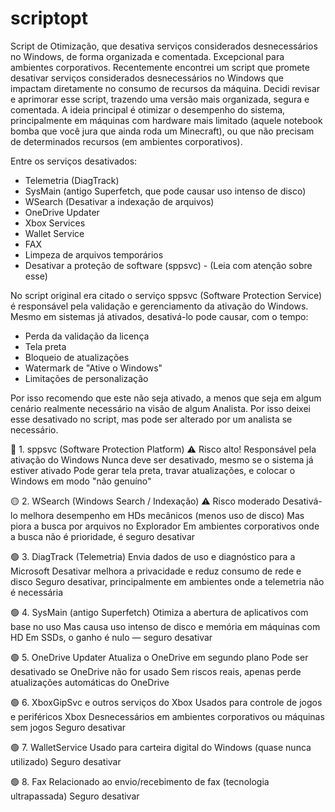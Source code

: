 # scriptopt
Script de Otimização, que desativa serviços considerados desnecessários no Windows, de forma organizada e comentada. Excepcional para ambientes corporativos.
Recentemente encontrei um script que promete desativar serviços considerados desnecessários no Windows que impactam diretamente no consumo de recursos da máquina.
Decidi revisar e aprimorar esse script, trazendo uma versão mais organizada, segura e comentada. A ideia principal é otimizar o desempenho do sistema, principalmente em máquinas com hardware mais limitado (aquele notebook bomba que você jura que ainda roda um Minecraft), ou que não precisam de determinados recursos (em ambientes corporativos).

Entre os serviços desativados:

- Telemetria (DiagTrack)
- SysMain (antigo Superfetch, que pode causar uso intenso de disco)
- WSearch (Desativar a indexação de arquivos)
- OneDrive Updater
- Xbox Services
- Wallet Service
- FAX
- Limpeza de arquivos temporários
- Desativar a proteção de software (sppsvc) - (Leia com atenção sobre esse)

No script original era citado o serviço sppsvc (Software Protection Service) é responsável pela validação e gerenciamento da ativação do Windows.
Mesmo em sistemas já ativados, desativá-lo pode causar, com o tempo:

- Perda da validação da licença
- Tela preta
- Bloqueio de atualizações
- Watermark de "Ative o Windows"
- Limitações de personalização

Por isso recomendo que este não seja ativado, a menos que seja em algum cenário realmente necessário na visão de algum Analista. Por isso deixei esse desativado no script, mas pode ser alterado por um analista se necessário.

🔴 1. sppsvc (Software Protection Platform)
⚠️ Risco alto!
Responsável pela ativação do Windows
Nunca deve ser desativado, mesmo se o sistema já estiver ativado
Pode gerar tela preta, travar atualizações, e colocar o Windows em modo "não genuíno"

🟡 2. WSearch (Windows Search / Indexação)
⚠️ Risco moderado
Desativá-lo melhora desempenho em HDs mecânicos (menos uso de disco)
Mas piora a busca por arquivos no Explorador
Em ambientes corporativos onde a busca não é prioridade, é seguro desativar

🟢 3. DiagTrack (Telemetria)
Envia dados de uso e diagnóstico para a Microsoft
Desativar melhora a privacidade e reduz consumo de rede e disco
Seguro desativar, principalmente em ambientes onde a telemetria não é necessária

🟢 4. SysMain (antigo Superfetch)
Otimiza a abertura de aplicativos com base no uso
Mas causa uso intenso de disco e memória em máquinas com HD
Em SSDs, o ganho é nulo — seguro desativar

🟢 5. OneDrive Updater
Atualiza o OneDrive em segundo plano
Pode ser desativado se OneDrive não for usado
Sem riscos reais, apenas perde atualizações automáticas do OneDrive

🟢 6. XboxGipSvc e outros serviços do Xbox
Usados para controle de jogos e periféricos Xbox
Desnecessários em ambientes corporativos ou máquinas sem jogos
Seguro desativar

🟢 7. WalletService
Usado para carteira digital do Windows (quase nunca utilizado)
Seguro desativar

🟢 8. Fax
Relacionado ao envio/recebimento de fax (tecnologia ultrapassada)
Seguro desativar
